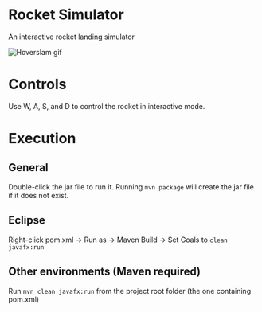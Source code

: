 # Rocket Simulator
An interactive rocket landing simulator

![Hoverslam gif](https://thumbs.gfycat.com/TanJitteryBuffalo-size_restricted.gif)

# Controls
Use W, A, S, and D to control the rocket in interactive mode.

# Execution

## General
Double-click the jar file to run it.
Running `mvn package` will create the jar file if it does not exist.

## Eclipse
Right-click pom.xml -> Run as -> Maven Build -> Set Goals to `clean javafx:run`

## Other environments (Maven required)
Run `mvn clean javafx:run` from the project root folder (the one containing pom.xml)
